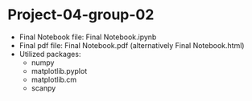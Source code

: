
# Project-04-group-02
* Final Notebook file: Final Notebook.ipynb
* Final pdf file: Final Notebook.pdf (alternatively Final Notebook.html)
* Utilized packages:
    * numpy
    * matplotlib.pyplot
    * matplotlib.cm
    * scanpy
    
